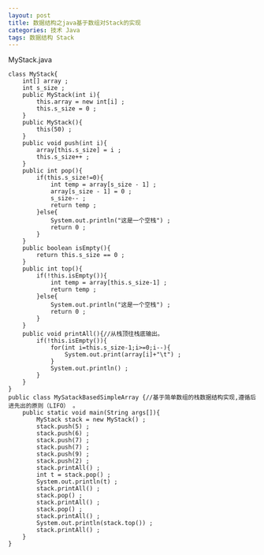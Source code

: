 ```yaml
---
layout: post
title: 数据结构之java基于数组对Stack的实现
categories: 技术 Java
tags: 数据结构 Stack
---
```


MyStack.java

	class MyStack{
		int[] array ;
		int s_size ;
		public MyStack(int i){
			this.array = new int[i] ;
			this.s_size = 0 ;
		}
		public MyStack(){
			this(50) ;
		}
		public void push(int i){
			array[this.s_size] = i ;
			this.s_size++ ;
		}
		public int pop(){
			if(this.s_size!=0){
				int temp = array[s_size - 1] ;
				array[s_size - 1] = 0 ;
				s_size-- ;
				return temp ;
			}else{
				System.out.println("这是一个空栈") ;
				return 0 ;
			}
		}
		public boolean isEmpty(){
			return this.s_size == 0 ;
		}
		public int top(){
			if(!this.isEmpty()){
				int temp = array[this.s_size-1] ;
				return temp ;
			}else{
				System.out.println("这是一个空栈") ;
				return 0 ;
			}
		}
		public void printAll(){//从栈顶往栈底输出。
			if(!this.isEmpty()){
				for(int i=this.s_size-1;i>=0;i--){
					System.out.print(array[i]+"\t") ;
				}
				System.out.println() ;
			}
		}
	}
	public class MySatackBasedSimpleArray {//基于简单数组的栈数据结构实现,遵循后进先出的原则（LIFO） 。
		public static void main(String args[]){
			MyStack stack = new MyStack() ;
			stack.push(5) ;
			stack.push(6) ;
			stack.push(7) ;
			stack.push(7) ;
			stack.push(9) ;
			stack.push(2) ;
			stack.printAll() ;
			int t = stack.pop() ;
			System.out.println(t) ;
			stack.printAll() ;
			stack.pop() ;
			stack.printAll() ;
			stack.pop() ;
			stack.printAll() ;
			System.out.println(stack.top()) ;
			stack.printAll() ;
		}
	}
